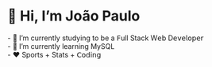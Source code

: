 <h1>👋 Hi, I’m João Paulo</h1>
- 🔭 I’m currently studying to be a 𝖥ull Stack W𝖾𝖻 D𝖾𝗏𝖾𝗅𝗈𝗉𝖾𝗋<br>
- 🌱 I’m currently learning MySQL<br>
- ❤️ Sports + Stats + 𝖢𝗈𝖽𝗂𝗇𝗀

<!---
joaopaulodps/joaopaulodps is a ✨ special ✨ repository because its `README.md` (this file) appears on your GitHub profile.
You can click the Preview link to take a look at your changes.
--->
